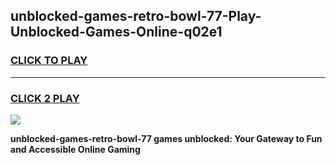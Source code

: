 
## unblocked-games-retro-bowl-77-Play-Unblocked-Games-Online-q02e1
<h3>
<a href="https://premium76.site?title=unblocked-games-retro-bowl-77&ref=25A">CLICK TO PLAY</a></h3>
<hr>

<h3>
<a href="https://premium76.site?title=unblocked-games-retro-bowl-77&ref=25A">CLICK 2 PLAY</a>
  
</h3>

<a href="https://premium76.site?title=unblocked-games-retro-bowl-77&ref=25A"><img src="https://clearcache.store/games.png"></a>


**unblocked-games-retro-bowl-77 games unblocked: Your Gateway to Fun and Accessible Online Gaming**
